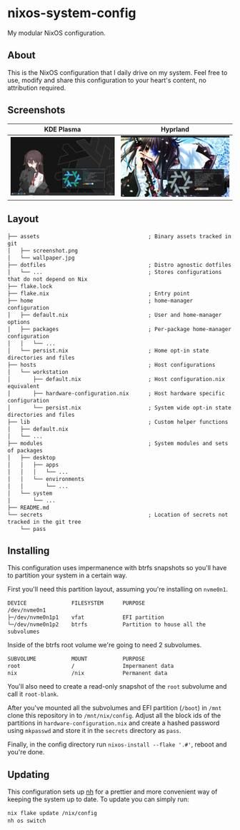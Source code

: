 # nixos-system-config
My modular NixOS configuration.

## About
This is the NixOS configuration that I daily drive on my system. Feel free to use,
modify and share this configuration to your heart's content, no attribution required.

## Screenshots
|KDE Plasma|Hyprland|
|---|---|
|![plasma screenshot](assets/screenshots/kde.png)|![hyprland screenshot](assets/screenshots/hyprland.png)|

## Layout
```
├── assets                                  ; Binary assets tracked in git
│   ├── screenshot.png
│   └── wallpaper.jpg
├── dotfiles                                ; Distro agnostic dotfiles
│   └── ...                                 ; Stores configurations that do not depend on Nix
├── flake.lock
├── flake.nix                               ; Entry point
├── home                                    ; home-manager configuration
│   ├── default.nix                         ; User and home-manager options
│   ├── packages                            ; Per-package home-manager configuration
│   │   └── ...
│   └── persist.nix                         ; Home opt-in state directories and files
├── hosts                                   ; Host configurations
│   └── workstation
│       ├── default.nix                     ; Host configuration.nix equivalent
│       ├── hardware-configuration.nix      ; Host hardware specific configuration
│       └── persist.nix                     ; System wide opt-in state directories and files
├── lib                                     ; Custom helper functions
│   ├── default.nix
│   └── ...
├── modules                                 ; System modules and sets of packages
│   ├── desktop
│   │   ├── apps
│   │   │   └── ...
│   │   └── environments
│   │       └── ...
│   └── system
│       └── ...
├── README.md
└── secrets                                 ; Location of secrets not tracked in the git tree
    └── pass
```

## Installing
This configuration uses impermanence with btrfs snapshots so you'll have to partition
your system in a certain way.

First you'll need this partition layout, assuming you're installing on `nvme0n1`.
```
DEVICE              FILESYSTEM      PURPOSE
/dev/nvme0n1
├─/dev/nvme0n1p1    vfat            EFI partition
└─/dev/nvme0n1p2    btrfs           Partition to house all the subvolumes
```

Inside of the btrfs root volume we're going to need 2 subvolumes.
```
SUBVOLUME           MOUNT           PURPOSE
root                /               Impermanent data
nix                 /nix            Permanent data
```

You'll also need to create a read-only snapshot of the `root` subvolume
and call it `root-blank`.

After you've mounted all the subvolumes and EFI partition (`/boot`) in `/mnt`
clone this repository in to `/mnt/nix/config`. Adjust all the block ids of the partitions
in `hardware-configuration.nix` and create a hashed password using `mkpasswd` and store it
in the `secrets` directory as `pass`.  

Finally, in the config directory run `nixos-install --flake '.#'`, reboot and you're done.

## Updating
This configuration sets up [nh](https://github.com/viperML/nh) for a prettier and more convenient
way of keeping the system up to date. To update you can simply run:
```sh
nix flake update /nix/config
nh os switch
```
